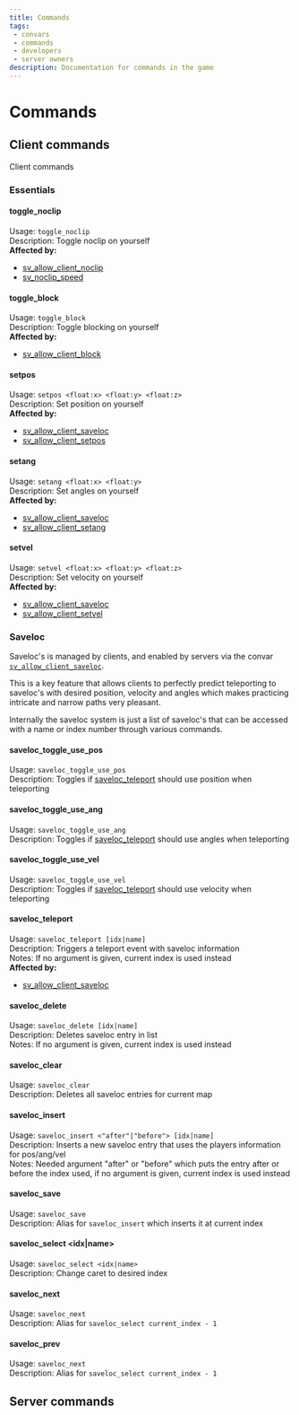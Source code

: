 ```yaml
---
title: Commands
tags: 
 - convars
 - commands
 - developers
 - server owners
description: Documentation for commands in the game
---
```


# Commands

## Client commands

Client commands

### Essentials

#### toggle_noclip

Usage: `toggle_noclip`  
Description: Toggle noclip on yourself  
__Affected by:__

* [sv_allow_client_noclip](configuration#sv_allow_client_noclip)
* [sv_noclip_speed](configuration#sv_noclip_speed)

#### toggle_block

Usage: `toggle_block`  
Description: Toggle blocking on yourself  
__Affected by:__

* [sv_allow_client_block](configuration#sv_allow_client_block)

#### setpos

Usage: `setpos <float:x> <float:y> <float:z>`  
Description: Set position on yourself  
__Affected by:__

* [sv_allow_client_saveloc](configuration#sv_allow_client_saveloc)
* [sv_allow_client_setpos](configuration#sv_allow_client_setpos)
  
#### setang

Usage: `setang <float:x> <float:y>`  
Description: Set angles on yourself  
__Affected by:__

* [sv_allow_client_saveloc](configuration#sv_allow_client_saveloc)
* [sv_allow_client_setang](configuration#sv_allow_client_setang)

#### setvel

Usage: `setvel <float:x> <float:y> <float:z>`  
Description: Set velocity on yourself  
__Affected by:__

* [sv_allow_client_saveloc](configuration#sv_allow_client_saveloc)
* [sv_allow_client_setvel](configuration#sv_allow_client_setvel)

### Saveloc

Saveloc's is managed by clients, and enabled by servers via the convar [`sv_allow_client_saveloc`](link-to-convar).  
  
This is a key feature that allows clients to perfectly predict teleporting to saveloc's with desired position, velocity and angles which makes practicing intricate and narrow paths very pleasant.  
  
Internally the saveloc system is just a list of saveloc's that can be accessed with a name or index number through various commands.  

#### saveloc_toggle_use_pos

Usage: `saveloc_toggle_use_pos`  
Description: Toggles if [saveloc_teleport](commands/#saveloc_teleport) should use position when teleporting  

#### saveloc_toggle_use_ang

Usage: `saveloc_toggle_use_ang`  
Description: Toggles if [saveloc_teleport](commands/#saveloc_teleport) should use angles when teleporting  

#### saveloc_toggle_use_vel

Usage: `saveloc_toggle_use_vel`  
Description: Toggles if [saveloc_teleport](commands/#saveloc_teleport) should use velocity when teleporting  

#### saveloc_teleport

Usage: `saveloc_teleport [idx|name]`  
Description: Triggers a teleport event with saveloc information  
Notes: If no argument is given, current index is used instead  
__Affected by:__

* [sv_allow_client_saveloc](configuration#sv_allow_client_saveloc)

#### saveloc_delete

Usage: `saveloc_delete [idx|name]`  
Description: Deletes saveloc entry in list  
Notes: If no argument is given, current index is used instead  

#### saveloc_clear

Usage: `saveloc_clear`  
Description: Deletes all saveloc entries for current map  

#### saveloc_insert

Usage: `saveloc_insert <"after"|"before"> [idx|name]`  
Description: Inserts a new saveloc entry that uses the players information for pos/ang/vel  
Notes: Needed argument "after" or "before" which puts the entry after or before the index used, if no argument is given, current index is used instead  

#### saveloc_save

Usage: `saveloc_save`  
Description: Alias for `saveloc_insert` which inserts it at current index  

#### saveloc_select <idx|name>

Usage: `saveloc_select <idx|name>`  
Description: Change caret to desired index  

#### saveloc_next

Usage: `saveloc_next`  
Description: Alias for `saveloc_select current_index - 1`  

#### saveloc_prev

Usage: `saveloc_next`  
Description: Alias for `saveloc_select current_index - 1`  

## Server commands
